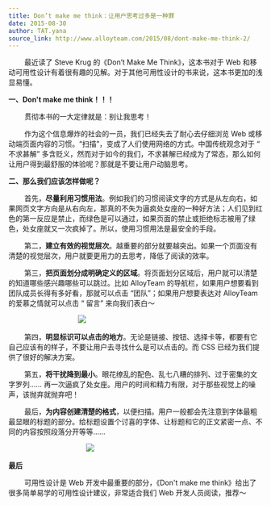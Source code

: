 ```yaml
---
title: Don’t make me think：让用户思考过多是一种罪
date: 2015-08-30
author: TAT.yana
source_link: http://www.alloyteam.com/2015/08/dont-make-me-think-2/
---
```


<!-- {% raw %} - for jekyll -->

        最近读了 Steve Krug 的《Don’t Make Me Think》，这本书对于 Web 和移动可用性设计有着很有趣的见解。对于其他可用性设计的书来说，这本书更加的浅显易懂。

**一、Don't make me think！！！**

        贯彻本书的一大定律就是：别让我思考！

        作为这个信息爆炸的社会的一员，我们已经失去了耐心去仔细浏览 Web 或移动端页面内容的习惯。“扫描”，变成了人们使用网络的方式。中国传统观念对于 “ 不求甚解” 多含贬义，然而对于如今的我们，不求甚解已经成为了常态，那么如何让用户得到最舒服的体验呢？那就是不要让用户动脑思考。

**二、那么我们应该怎样做呢？**

        首先，**尽量利用习惯用法**。例如我们的习惯阅读文字的方式是从左向右，如果网页文字方向是从右向左，那真的不失为逼疯处女座的一种好方法；人们见到红色的第一反应是禁止，而绿色是可以通过，如果页面的禁止或拒绝标志被用了绿色，处女座就又一次疯掉了。所以，使用习惯用法是最安全的手段。

        第二，**建立有效的视觉层次**。越重要的部分就要越突出。如果一个页面没有清楚的视觉层次，用户就要更用力的去思考，降低了阅读的效率。

        第三，**把页面划分成明确定义的区域**。将页面划分区域后，用户就可以清楚的知道哪些感兴趣哪些可以跳过。比如 AlloyTeam 的导航栏，如果用户想要看到团队成员长得有多好看，那就可以点击 “团队”；如果用户想要表达对 AlloyTeam 的爱慕之情就可以点击 “ 留言” 来向我们表白～

                                   ![](http://www.alloyteam.com/wp-content/uploads/2015/08/2.3.png)

        第四，**明显标识可以点击的地方**。无论是链接、按钮、选择卡等，都要有它自己应该有的样子，不要让用户去寻找什么是可以点击的。而 CSS 已经为我们提供了很好的解决方案。

        第五，**将干扰降到最小**。眼花缭乱的配色、乱七八糟的排列、过于密集的文字罗列…… 再一次逼疯了处女座。用户的时间和精力有限，对于那些视觉上的噪声，该抛弃就抛弃吧！

        最后，**为内容创建清楚的格式**，以便扫描。用户一般都会先注意到字体最粗最显眼的标题的部分。给标题设置个讨喜的字体、让标题和它的正文紧密一点、不同的内容按照段落分开等等……

                                       ![](http://www.alloyteam.com/wp-content/uploads/2015/08/2.2-.png)

**最后**

        可用性设计是 Web 开发中最重要的部分，《Don't make me think》给出了很多简单易学的可用性设计建议，非常适合我们 Web 开发人员阅读，推荐～


<!-- {% endraw %} - for jekyll -->